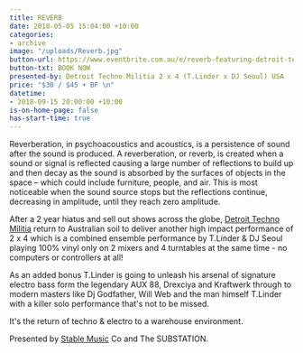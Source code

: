 ```yaml
---
title: REVERB
date: 2018-05-05 15:04:00 +10:00
categories:
- archive
image: "/uploads/Reverb.jpg"
button-url: https://www.eventbrite.com.au/e/reverb-featuring-detroit-techno-militia-2-x-4-tlinder-x-dj-seoul-usa-tickets-48588318970?aff=efbeventtix
button-txt: BOOK NOW
presented-by: Detroit Techno Militia 2 x 4 (T.Linder x DJ Seoul) USA
price: "$30 / $45 + BF \n"
datetime:
- 2018-09-15 20:00:00 +10:00
is-on-home-page: false
has-start-time: true
---
```


Reverberation, in psychoacoustics and acoustics, is a persistence of sound after the sound is produced. A reverberation, or reverb, is created when a sound or signal is reflected causing a large number of reflections to build up and then decay as the sound is absorbed by the surfaces of objects in the space – which could include furniture, people, and air. This is most noticeable when the sound source stops but the reflections continue, decreasing in amplitude, until they reach zero amplitude.

After a 2 year hiatus and sell out shows across the globe, [Detroit Techno Militia](http://detroittechnomilitia.com/) return to Australian soil to deliver another high impact performance of 2 x 4 which is a combined ensemble performance by T.Linder & DJ Seoul playing 100% vinyl only on 2 mixers and 4 turntables at the same time - no computers or controllers at all!

As an added bonus T.Linder is going to unleash his arsenal of signature electro bass form the legendary AUX 88, Drexciya and Kraftwerk through to modern masters like Dj Godfather, Will Web and the man himself T.Linder with a killer solo performance that's not to be missed.

It's the return of techno & electro to a warehouse environment. 

Presented by [Stable Music](https://www.facebook.com/StableMusic/) Co and The SUBSTATION.

